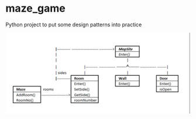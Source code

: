 # maze_game
Python project to put some design patterns into practice

<p align="center">
<img src="resources/design.png" alt="maze_design.png" width="550"/>
</p>
